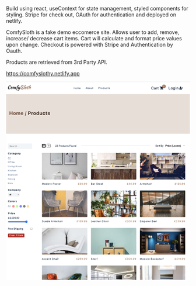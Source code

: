 Build using react, useContext for state management, styled components for styling. Stripe for check out, OAuth for authentication and deployed on netlify.

ComfySloth is a fake demo eccomerce site. Allows user to add, remove, increase/ decrease cart items. Cart will calculate and format price values upon change. Checkout is powered with Stripe and Authentication by Oauth.

Products are retrieved from 3rd Party API.

https://comfyslothy.netlify.app

![screen shoot](./public/comfy.png)

